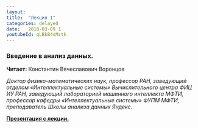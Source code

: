 ```yaml
---
layout: 
title:  "Лекция 1"
categories: delayed 
date:   2018-03-09 1
youtubeId: qLBkB4sMztk
---
```

### Введение в анализ данных.

**Читает:** Константин Вячеславович Воронцов

*Доктор физико-математических наук, профессор РАН, заведующий отделом «Интеллектуальные системы» Вычислительного центра ФИЦ ИУ РАН, заведующий лабораторией машинного интеллекта МФТИ, профессор кафедры «Интеллектуальные системы» ФУПМ МФТИ, преподаватель Школы анализа данных Яндекс.*

[**Презентация с лекции.**](../../assets/presentations/Voron2018-03-04.pdf)